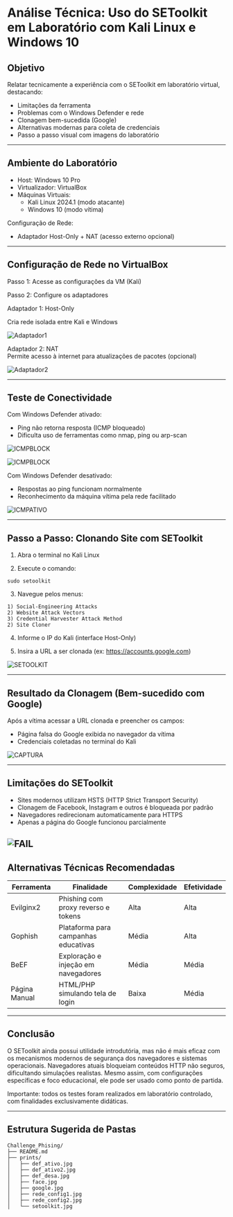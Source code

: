 
# Análise Técnica: Uso do SEToolkit em Laboratório com Kali Linux e Windows 10

## Objetivo

Relatar tecnicamente a experiência com o SEToolkit em laboratório virtual, destacando:

- Limitações da ferramenta
- Problemas com o Windows Defender e rede
- Clonagem bem-sucedida (Google)
- Alternativas modernas para coleta de credenciais
- Passo a passo visual com imagens do laboratório

---

## Ambiente do Laboratório

- Host: Windows 10 Pro
- Virtualizador: VirtualBox
- Máquinas Virtuais:
  - Kali Linux 2024.1 (modo atacante)
  - Windows 10 (modo vítima)

Configuração de Rede:
- Adaptador Host-Only + NAT (acesso externo opcional)



---

## Configuração de Rede no VirtualBox

Passo 1: Acesse as configurações da VM (Kali)

Passo 2: Configure os adaptadores


Adaptador 1: Host-Only  

Cria rede isolada entre Kali e Windows

![Adaptador1](prints/rede_config1.jpg)


Adaptador 2: NAT  
Permite acesso à internet para atualizações de pacotes (opcional)

![Adaptador2](prints/rede_config2.jpg)

---

## Teste de Conectividade

Com Windows Defender ativado:
- Ping não retorna resposta (ICMP bloqueado)
- Dificulta uso de ferramentas como nmap, ping ou arp-scan

![ICMPBLOCK](prints/def_ativo.jpg)

![ICMPBLOCK](prints/def_ativo2.jpg)

Com Windows Defender desativado:
- Respostas ao ping funcionam normalmente
- Reconhecimento da máquina vítima pela rede facilitado


![ICMPATIVO](prints/def_desa.jpg)

---

## Passo a Passo: Clonando Site com SEToolkit

1. Abra o terminal no Kali Linux

2. Execute o comando:

```
sudo setoolkit
```

3. Navegue pelos menus:

```
1) Social-Engineering Attacks
2) Website Attack Vectors
3) Credential Harvester Attack Method
2) Site Cloner
```

4. Informe o IP do Kali (interface Host-Only)

5. Insira a URL a ser clonada (ex: https://accounts.google.com)


![SETOOLKIT](prints/setoolkit.jpg)

---

## Resultado da Clonagem (Bem-sucedido com Google)

Após a vítima acessar a URL clonada e preencher os campos:

- Página falsa do Google exibida no navegador da vítima
- Credenciais coletadas no terminal do Kali



![CAPTURA](prints/google.jpg)

---

## Limitações do SEToolkit

- Sites modernos utilizam HSTS (HTTP Strict Transport Security)
- Clonagem de Facebook, Instagram e outros é bloqueada por padrão
- Navegadores redirecionam automaticamente para HTTPS
- Apenas a página do Google funcionou parcialmente

![FAIL](prints/face.jpg)
---

## Alternativas Técnicas Recomendadas

| Ferramenta   | Finalidade                           | Complexidade | Efetividade |
|--------------|---------------------------------------|--------------|-------------|
| Evilginx2     | Phishing com proxy reverso e tokens   | Alta         | Alta        |
| Gophish       | Plataforma para campanhas educativas  | Média        | Alta        |
| BeEF          | Exploração e injeção em navegadores   | Média        | Média       |
| Página Manual | HTML/PHP simulando tela de login      | Baixa        | Média       |

---

## Conclusão

O SEToolkit ainda possui utilidade introdutória, mas não é mais eficaz com os mecanismos modernos de segurança dos navegadores e sistemas operacionais. Navegadores atuais bloqueiam conteúdos HTTP não seguros, dificultando simulações realistas. Mesmo assim, com configurações específicas e foco educacional, ele pode ser usado como ponto de partida.

Importante: todos os testes foram realizados em laboratório controlado, com finalidades exclusivamente didáticas.

---

## Estrutura Sugerida de Pastas

```
Challenge_Phising/
├── README.md
├── prints/
│   ├── def_ativo.jpg
│   ├── def_ativo2.jpg
│   ├── def_desa.jpg
│   ├── face.jpg
│   ├── google.jpg
│   ├── rede_config1.jpg
│   ├── rede_config2.jpg
│   └── setoolkit.jpg
```
